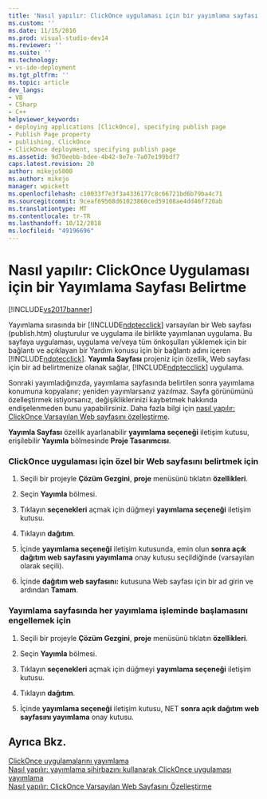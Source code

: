 ```yaml
---
title: 'Nasıl yapılır: ClickOnce uygulaması için bir yayımlama sayfası belirtme | Microsoft Docs'
ms.custom: ''
ms.date: 11/15/2016
ms.prod: visual-studio-dev14
ms.reviewer: ''
ms.suite: ''
ms.technology:
- vs-ide-deployment
ms.tgt_pltfrm: ''
ms.topic: article
dev_langs:
- VB
- CSharp
- C++
helpviewer_keywords:
- deploying applications [ClickOnce], specifying publish page
- Publish Page property
- publishing, ClickOnce
- ClickOnce deployment, specifying publish page
ms.assetid: 9d70eebb-bdee-4b42-8e7e-7a07e199bdf7
caps.latest.revision: 20
author: mikejo5000
ms.author: mikejo
manager: wpickett
ms.openlocfilehash: c10033f7e3f3a4336177c8c66721bd6b79ba4c71
ms.sourcegitcommit: 9ceaf69568d61023868ced59108ae4dd46f720ab
ms.translationtype: MT
ms.contentlocale: tr-TR
ms.lasthandoff: 10/12/2018
ms.locfileid: "49196696"
---
```

# <a name="how-to-specify-a-publish-page-for-a-clickonce-application"></a>Nasıl yapılır: ClickOnce Uygulaması için bir Yayımlama Sayfası Belirtme
[!INCLUDE[vs2017banner](../includes/vs2017banner.md)]

Yayımlama sırasında bir [!INCLUDE[ndptecclick](../includes/ndptecclick-md.md)] varsayılan bir Web sayfası (publish.htm) oluşturulur ve uygulama ile birlikte yayımlanan uygulama. Bu sayfaya uygulaması, uygulama ve/veya tüm önkoşulları yüklemek için bir bağlantı ve açıklayan bir Yardım konusu için bir bağlantı adını içeren [!INCLUDE[ndptecclick](../includes/ndptecclick-md.md)]. **Yayımla Sayfası** projeniz için özellik, Web sayfası için bir ad belirtmenize olanak sağlar, [!INCLUDE[ndptecclick](../includes/ndptecclick-md.md)] uygulama.  
  
 Sonraki yayımladığınızda, yayımlama sayfasında belirtilen sonra yayımlama konumuna kopyalanır; yeniden yayımlarsanız yazılmaz. Sayfa görünümünü özelleştirmek istiyorsanız, değişikliklerinizi kaybetmek hakkında endişelenmeden bunu yapabilirsiniz. Daha fazla bilgi için [nasıl yapılır: ClickOnce Varsayılan Web sayfasını özelleştirme](../deployment/how-to-customize-the-default-web-page-for-a-clickonce-application.md).  
  
 **Yayımla Sayfası** özellik ayarlanabilir **yayımlama seçeneği** iletişim kutusu, erişilebilir **Yayımla** bölmesinde **Proje Tasarımcısı**.  
  
### <a name="to-specify-a-custom-web-page-for-a-clickonce-application"></a>ClickOnce uygulaması için özel bir Web sayfasını belirtmek için  
  
1.  Seçili bir projeyle **Çözüm Gezgini**, **proje** menüsünü tıklatın **özellikleri**.  
  
2.  Seçin **Yayımla** bölmesi.  
  
3.  Tıklayın **seçenekleri** açmak için düğmeyi **yayımlama seçeneği** iletişim kutusu.  
  
4.  Tıklayın **dağıtım**.  
  
5.  İçinde **yayımlama seçeneği** iletişim kutusunda, emin olun **sonra açık dağıtım web sayfasını yayımlama** onay kutusu seçildiğinde (varsayılan olarak seçili).  
  
6.  İçinde **dağıtım web sayfasını:** kutusuna Web sayfası için bir ad girin ve ardından **Tamam**.  
  
### <a name="to-prevent-the-publish-page-from-launching-each-time-you-publish"></a>Yayımlama sayfasında her yayımlama işleminde başlamasını engellemek için  
  
1.  Seçili bir projeyle **Çözüm Gezgini**, **proje** menüsünü tıklatın **özellikleri**.  
  
2.  Seçin **Yayımla** bölmesi.  
  
3.  Tıklayın **seçenekleri** açmak için düğmeyi **yayımlama seçeneği** iletişim kutusu.  
  
4.  Tıklayın **dağıtım**.  
  
5.  İçinde **yayımlama seçeneği** iletişim kutusu, NET **sonra açık dağıtım web sayfasını yayımlama** onay kutusu.  
  
## <a name="see-also"></a>Ayrıca Bkz.  
 [ClickOnce uygulamalarını yayımlama](../deployment/publishing-clickonce-applications.md)   
 [Nasıl yapılır: yayımlama sihirbazını kullanarak ClickOnce uygulaması yayımlama](../deployment/how-to-publish-a-clickonce-application-using-the-publish-wizard.md)   
 [Nasıl yapılır: ClickOnce Varsayılan Web Sayfasını Özelleştirme](../deployment/how-to-customize-the-default-web-page-for-a-clickonce-application.md)



